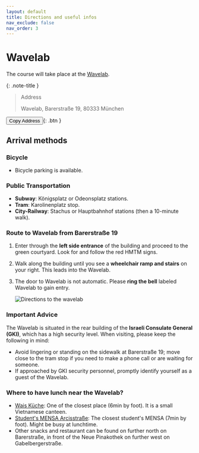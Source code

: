 ```yaml
---
layout: default
title: Directions and useful infos
nav_exclude: false
nav_order: 3
---
```


<script>
function copyToClipboard(text) {
  navigator.clipboard.writeText(text).then(function() {
    alert("Address copied to clipboard");
  })
  .catch(function(error) {
    alert("Copy failed! " + error);
  });
}
</script>


<!-- MUC.DAI is not required this time -->

<!-- 

The course will take place in two different locations: [Munich Center for Digital Sciences and Artificial Intelligence (MUC.DAI)](https://mucdai.hm.edu/index.de.html) and the [Wavelab](https://www.wavelab.io/). Below you will find the addresses and directions to both locations.

#  MUC.DAI

{: .note-title }
> Address
>
> Munich Center for Digital Sciences and AI (MUC.DAI),
> Infanteriestraße 13, 
> 80797 München

<button onclick="copyToClipboard('Infanteriestraße 13, 80797 München')">Copy Address</button>{: .btn }

## Arrival methods

### Bicycle

- Bicycle parking is available on the campus.

### Public Transportation

- **Subway**: U2, Josephsplatz or Hohenzollernplatz stations.
- **Tram and bus**: Leonrodplatz

    <img src="{{ '/assets/images/direction_map_mucdai.png' | relative_url }}" alt="Directions to MUC.DAI">


### Where to have lunch near MUC.DAI?

- [Birdie](https://maps.app.goo.gl/9av3rDKf3Aw9j3HM9): The closest restaurant (1min by foot), propose a faily special and Focaccias.
- [La Stella Doro München](https://maps.app.goo.gl/ohMvSLALrn9jJcLy6): One of the closest snack (6min by foot), Pizzas mainly.
- [Student's MENSA Lothstraße](https://maps.app.goo.gl/bLjFKFkPje9dgtJq5): The closest student's MENSA (13min by foot). Might be busy at lunchtime.
- You can also find snacks on Dachauer Straße but be aware that they might be busy at lunchtime. Please don't be late in the afternoon.

-->

#  Wavelab

The course will take place at the [Wavelab](https://www.wavelab.io/).

{: .note-title }
> Address
>
> Wavelab,
> Barerstraße 19,
> 80333 München


<button onclick="copyToClipboard('Barerstraße 19, 80333 München')">Copy Address</button>{: .btn }

## Arrival methods

### Bicycle
- Bicycle parking is available.

### Public Transportation
- **Subway**: Königsplatz or Odeonsplatz stations.
- **Tram**: Karolinenplatz stop.
- **City-Railway**: Stachus or Hauptbahnhof stations (then a 10-minute walk).

### Route to Wavelab from Barerstraße 19

1. Enter through the **left side entrance** of the building and proceed to the green courtyard. Look for and follow the red HMTM signs.
2. Walk along the building until you see a **wheelchair ramp and stairs** on your right. This leads into the Wavelab.
3. The door to Wavelab is not automatic. Please **ring the bell** labeled Wavelab to gain entry.


    <img src="{{ '/assets/images/direction_map_wavelab.png' | relative_url }}" alt="Directions to the wavelab">

### Important Advice

The Wavelab is situated in the rear building of the **Israeli Consulate General (GKI)**, which has a high security level. When visiting, please keep the following in mind:

- Avoid lingering or standing on the sidewalk at Barerstraße 19; move close to the tram stop if you need to make a phone call or are waiting for someone.
- If approached by GKI security personnel, promptly identify yourself as a guest of the Wavelab.

### Where to have lunch near the Wavelab?

- [Wais Küche](https://maps.app.goo.gl/sg72kMG1cmBGqbwx8): One of the closest place (6min by foot). It is a small Vietnamese canteen.
- [Student's MENSA Arcisstraße](https://maps.app.goo.gl/wCPJgsRZqX6GTocp9): The closest student's MENSA (7min by foot). Might be busy at lunchtime.
- Other snacks and restaurant can be found on further north on Barerstraße, in front of the Neue Pinakothek on further west on Gabelbergerstraße.